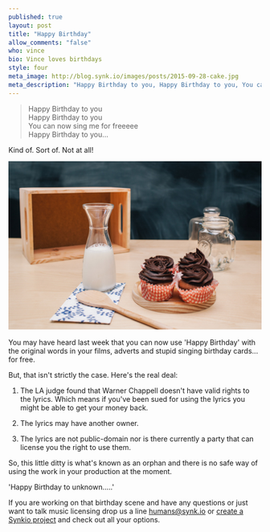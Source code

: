 ```yaml
---
published: true
layout: post
title: "Happy Birthday"
allow_comments: "false"
who: vince
bio: Vince loves birthdays
style: four
meta_image: http://blog.synk.io/images/posts/2015-09-28-cake.jpg
meta_description: "Happy Birthday to you, Happy Birthday to you, You can now sing me for freeeee, Happy Birthday to you..."
---
```


> Happy Birthday to you <br>
> Happy Birthday to you <br>
> You can now sing me for freeeee <br>
> Happy Birthday to you<!--excerpt-->...

Kind of. Sort of. Not at all!

![A couple of tasty cakes](/images/posts/2015-09-28-cake.jpg)

You may have heard last week that you can now use 'Happy Birthday' with the original words in your films, adverts and stupid singing birthday cards... for free.

But, that isn't strictly the case. Here's the real deal:

1) The LA judge found that Warner Chappell doesn't have valid rights to the lyrics. Which means if you've been sued for using the lyrics you might be able to get your money back.

2) The lyrics may have another owner.

3) The lyrics are not public-domain nor is there currently a party that can license you the right to use them.

So, this little ditty is what's known as an orphan and there is no safe way of using the work in your production at the moment.

'Happy Birthday to unknown.....'

If you are working on that birthday scene and have any questions or just want to talk music licensing drop us a line <humans@synk.io> or [create a Synkio project](http://synk.io/new-project) and check out all your options.
